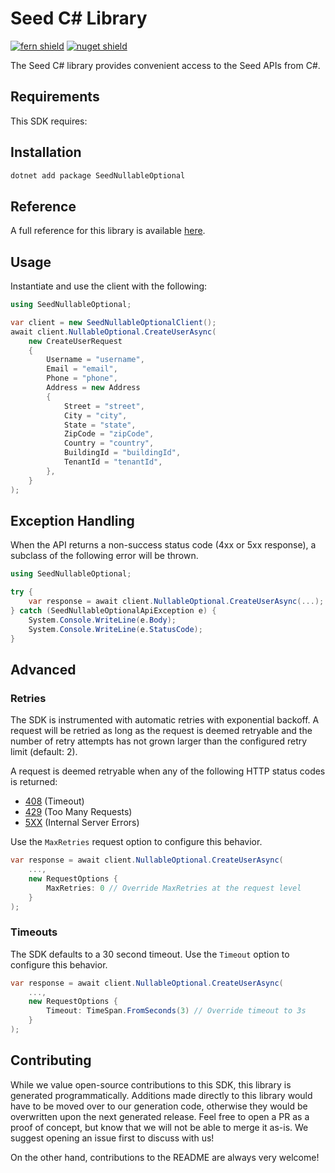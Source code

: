 # Seed C# Library

[![fern shield](https://img.shields.io/badge/%F0%9F%8C%BF-Built%20with%20Fern-brightgreen)](https://buildwithfern.com?utm_source=github&utm_medium=github&utm_campaign=readme&utm_source=Seed%2FC%23)
[![nuget shield](https://img.shields.io/nuget/v/SeedNullableOptional)](https://nuget.org/packages/SeedNullableOptional)

The Seed C# library provides convenient access to the Seed APIs from C#.

## Requirements

This SDK requires:

## Installation

```sh
dotnet add package SeedNullableOptional
```

## Reference

A full reference for this library is available [here](./reference.md).

## Usage

Instantiate and use the client with the following:

```csharp
using SeedNullableOptional;

var client = new SeedNullableOptionalClient();
await client.NullableOptional.CreateUserAsync(
    new CreateUserRequest
    {
        Username = "username",
        Email = "email",
        Phone = "phone",
        Address = new Address
        {
            Street = "street",
            City = "city",
            State = "state",
            ZipCode = "zipCode",
            Country = "country",
            BuildingId = "buildingId",
            TenantId = "tenantId",
        },
    }
);
```

## Exception Handling

When the API returns a non-success status code (4xx or 5xx response), a subclass of the following error
will be thrown.

```csharp
using SeedNullableOptional;

try {
    var response = await client.NullableOptional.CreateUserAsync(...);
} catch (SeedNullableOptionalApiException e) {
    System.Console.WriteLine(e.Body);
    System.Console.WriteLine(e.StatusCode);
}
```

## Advanced

### Retries

The SDK is instrumented with automatic retries with exponential backoff. A request will be retried as long
as the request is deemed retryable and the number of retry attempts has not grown larger than the configured
retry limit (default: 2).

A request is deemed retryable when any of the following HTTP status codes is returned:

- [408](https://developer.mozilla.org/en-US/docs/Web/HTTP/Status/408) (Timeout)
- [429](https://developer.mozilla.org/en-US/docs/Web/HTTP/Status/429) (Too Many Requests)
- [5XX](https://developer.mozilla.org/en-US/docs/Web/HTTP/Status/500) (Internal Server Errors)

Use the `MaxRetries` request option to configure this behavior.

```csharp
var response = await client.NullableOptional.CreateUserAsync(
    ...,
    new RequestOptions {
        MaxRetries: 0 // Override MaxRetries at the request level
    }
);
```

### Timeouts

The SDK defaults to a 30 second timeout. Use the `Timeout` option to configure this behavior.

```csharp
var response = await client.NullableOptional.CreateUserAsync(
    ...,
    new RequestOptions {
        Timeout: TimeSpan.FromSeconds(3) // Override timeout to 3s
    }
);
```

## Contributing

While we value open-source contributions to this SDK, this library is generated programmatically.
Additions made directly to this library would have to be moved over to our generation code,
otherwise they would be overwritten upon the next generated release. Feel free to open a PR as
a proof of concept, but know that we will not be able to merge it as-is. We suggest opening
an issue first to discuss with us!

On the other hand, contributions to the README are always very welcome!